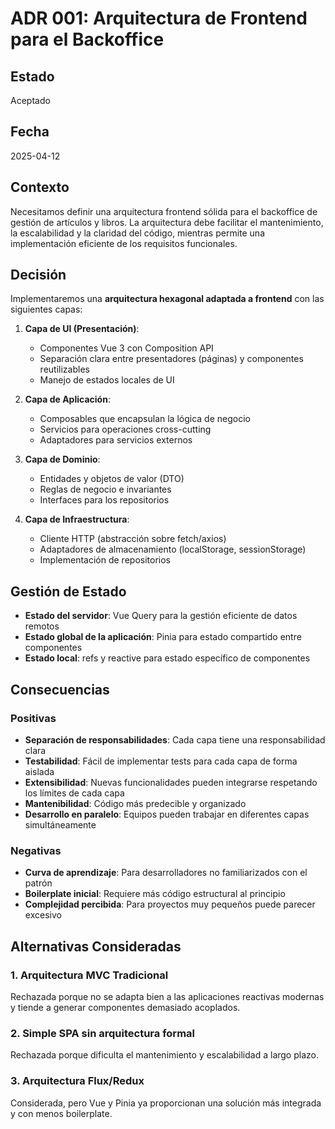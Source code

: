 # ADR 001: Arquitectura de Frontend para el Backoffice

## Estado
Aceptado

## Fecha
2025-04-12

## Contexto
Necesitamos definir una arquitectura frontend sólida para el backoffice de gestión de artículos y libros. La arquitectura debe facilitar el mantenimiento, la escalabilidad y la claridad del código, mientras permite una implementación eficiente de los requisitos funcionales.

## Decisión
Implementaremos una **arquitectura hexagonal adaptada a frontend** con las siguientes capas:

1. **Capa de UI (Presentación)**:
   - Componentes Vue 3 con Composition API
   - Separación clara entre presentadores (páginas) y componentes reutilizables
   - Manejo de estados locales de UI

2. **Capa de Aplicación**:
   - Composables que encapsulan la lógica de negocio
   - Servicios para operaciones cross-cutting
   - Adaptadores para servicios externos

3. **Capa de Dominio**:
   - Entidades y objetos de valor (DTO)
   - Reglas de negocio e invariantes
   - Interfaces para los repositorios

4. **Capa de Infraestructura**:
   - Cliente HTTP (abstracción sobre fetch/axios)
   - Adaptadores de almacenamiento (localStorage, sessionStorage)
   - Implementación de repositorios

## Gestión de Estado
- **Estado del servidor**: Vue Query para la gestión eficiente de datos remotos
- **Estado global de la aplicación**: Pinia para estado compartido entre componentes
- **Estado local**: refs y reactive para estado específico de componentes

## Consecuencias

### Positivas
- **Separación de responsabilidades**: Cada capa tiene una responsabilidad clara
- **Testabilidad**: Fácil de implementar tests para cada capa de forma aislada
- **Extensibilidad**: Nuevas funcionalidades pueden integrarse respetando los límites de cada capa
- **Mantenibilidad**: Código más predecible y organizado
- **Desarrollo en paralelo**: Equipos pueden trabajar en diferentes capas simultáneamente

### Negativas
- **Curva de aprendizaje**: Para desarrolladores no familiarizados con el patrón
- **Boilerplate inicial**: Requiere más código estructural al principio
- **Complejidad percibida**: Para proyectos muy pequeños puede parecer excesivo

## Alternativas Consideradas

### 1. Arquitectura MVC Tradicional
Rechazada porque no se adapta bien a las aplicaciones reactivas modernas y tiende a generar componentes demasiado acoplados.

### 2. Simple SPA sin arquitectura formal
Rechazada porque dificulta el mantenimiento y escalabilidad a largo plazo.

### 3. Arquitectura Flux/Redux
Considerada, pero Vue y Pinia ya proporcionan una solución más integrada y con menos boilerplate.
